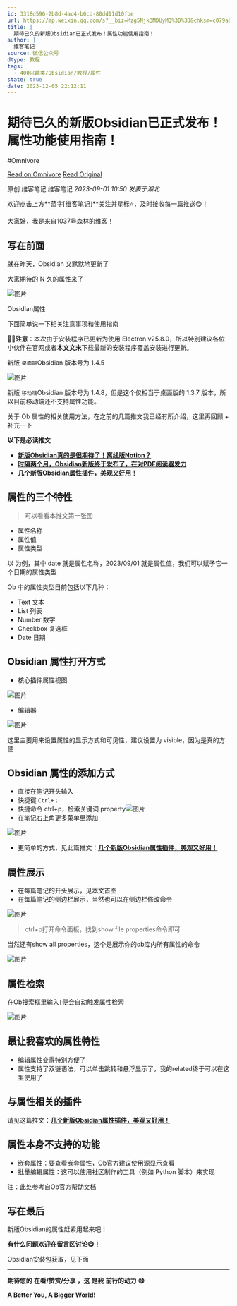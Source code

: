 ```yaml
---
id: 3318d596-2b8d-4ac4-b6cd-80dd11d10fbe
url: https://mp.weixin.qq.com/s?__biz=Mzg5Njk3MDUyMQ%3D%3D&chksm=c079a9cdf70e20dbe9731e3f337595d2a7ff65ddc7066da57bf28341db37ef54a2b91b08ea95&idx=1&mid=2247488443&scene=21&sn=4a1a740ea55a633676f646bc39b7b762
title: |
  期待已久的新版Obsidian已正式发布！属性功能使用指南！
author: |
  维客笔记
source: 微信公众号
dtype: 教程
tags:
  - 400兴趣类/Obsidian/教程/属性
state: true
date: 2023-12-05 22:12:11
---
```



# 期待已久的新版Obsidian已正式发布！属性功能使用指南！
#Omnivore

[Read on Omnivore](https://omnivore.app/me/obsidian-18c3a527538)
[Read Original](https://mp.weixin.qq.com/s?__biz=Mzg5Njk3MDUyMQ%3D%3D&chksm=c079a9cdf70e20dbe9731e3f337595d2a7ff65ddc7066da57bf28341db37ef54a2b91b08ea95&idx=1&mid=2247488443&scene=21&sn=4a1a740ea55a633676f646bc39b7b762)

原创 维客笔记  维客笔记 _2023-09-01 10:50_ _发表于湖北_ 

欢迎点击上方**蓝字⌈维客笔记⌋**关注并星标⭐，及时接收每一篇推送😋！

大家好，我是来自1037号森林的维客！  

## 写在前面 

就在昨天，Obsidian 又默默地更新了

大家期待的 N 久的属性来了

![图片](https://proxy-prod.omnivore-image-cache.app/0x0,szulSSO9h0Uo38nYSC-PU_SgGcVMPelBpkQGTjaxkfl0/https://mmbiz.qpic.cn/sz_mmbiz_png/h0UtZibCfO5liadBz9ES7xZ43cAB5F9XZCfxWbm66yH2RGbgst54dWo8fqOxqlr3iaI1gZbNfHQSZniarQB8ayNlvg/640?wx_fmt=png)

Obsidian属性

下面简单说一下相关注意事项和使用指南

📍📍**注意**：本次由于安装程序已更新为使用 Electron v25.8.0，所以特别建议各位小伙伴在官网或者**本文文末**下载最新的安装程序覆盖安装进行更新。

新版 `桌面端`Obsidian 版本号为 1.4.5

![图片](https://proxy-prod.omnivore-image-cache.app/0x0,sLJPlD9qL0UO6Mqe5b2lpU5mf1nWNo_s-xYHNlN5zgKY/https://mmbiz.qpic.cn/sz_mmbiz_png/h0UtZibCfO5liadBz9ES7xZ43cAB5F9XZCiapLI1KkD0n4RrG9QeJL3ph5wonQodQKerVzVw0U7fGpS9icG967ppww/640?wx_fmt=png)

  
新版 `移动端`Obsidian 版本号为 1.4.8，但是这个仅相当于桌面版的 1.3.7 版本，所以目前移动端还不支持属性功能。

关于 Ob 属性的相关使用方法，在之前的几篇推文我已经有所介绍，这里再回顾 + 补充一下

**以下是必读推文**

* [**新版Obsidian真的是很期待了！离线版Notion？**](http://mp.weixin.qq.com/s?%5F%5Fbiz=Mzg5Njk3MDUyMQ==&mid=2247488168&idx=1&sn=2f9e28ffad5edc66489b744e2356e619&chksm=c079a8def70e21c81fc8f3e8bc166b3034743a757fb610039cacb36add5f88f6676b2d964f1e&scene=21#wechat%5Fredirect)
* [**时隔两个月，Obsidian新版终于发布了，在对PDF阅读器发力**](http://mp.weixin.qq.com/s?%5F%5Fbiz=Mzg5Njk3MDUyMQ==&mid=2247488179&idx=1&sn=9b0e629f86ad7f05754950cb7f2892bb&chksm=c079a8c5f70e21d31fd703e79f45b88975dffb21625aaf1c24f51c525d7616836849809bef1f&scene=21#wechat%5Fredirect)
* [**几个新版Obsidian属性插件，美观又好用！**](http://mp.weixin.qq.com/s?%5F%5Fbiz=Mzg5Njk3MDUyMQ==&mid=2247488267&idx=1&sn=6180328fc3221819f0e6e7ec541a04bc&chksm=c079a97df70e206b54f0e1ec8e93d750667f571531da6da6d7cd31e91fc4cbfcecbc71b9e5ac&scene=21#wechat%5Fredirect)

## 

## 属性的三个特性

> 可以看看本推文第一张图

* 属性名称
* 属性值
* 属性类型

以 为例，其中 date 就是属性名称，2023/09/01 就是属性值，我们可以赋予它一个日期的属性类型

Ob 中的属性类型目前包括以下几种：

* Text 文本
* List 列表
* Number 数字
* Checkbox 复选框
* Date 日期

## Obsidian 属性打开方式

* 核心插件属性视图

![图片](https://proxy-prod.omnivore-image-cache.app/0x0,sWi7ub0RIvWzunWJ8W94XUGi-VNDT4CtI-MTArN2T9UA/https://mmbiz.qpic.cn/sz_mmbiz_png/h0UtZibCfO5liadBz9ES7xZ43cAB5F9XZC057EfKBtp8Bpn1fLUy025jjtGDsL9JOrll1ksbZaCHP4Zlzrs5OEgg/640?wx_fmt=png)

  
* 编辑器

![图片](https://proxy-prod.omnivore-image-cache.app/0x0,sUmvCZGkPlPTuZ3gwB9wc6Wn0jBvCCd0__0QVP2hpWRc/https://mmbiz.qpic.cn/sz_mmbiz_png/h0UtZibCfO5liadBz9ES7xZ43cAB5F9XZCRYQ1Ca5tgGyQoUORh2JDkDiaibibbHTn2ibD9kdo5XpdQibOrSg8uicbtUnA/640?wx_fmt=png)

这里主要用来设置属性的显示方式和可见性，建议设置为 visible，因为是真的方便

## Obsidian 属性的添加方式

* 直接在笔记开头输入 `---`
* 快捷键 `Ctrl+；`
* 快捷命令 ctrl+p，检索关键词 property![图片](https://proxy-prod.omnivore-image-cache.app/0x0,skzPt9kDAq9Thoi6n1wJl2phazrriFZgXDnAbyvY4WFI/https://mmbiz.qpic.cn/sz_mmbiz_png/h0UtZibCfO5liadBz9ES7xZ43cAB5F9XZCEMuVv1WXvWT2JdW5vlkyyV0qW3SGT7K6ohyza1cB0dp1sY779lkpSw/640?wx_fmt=png)
* 在笔记右上角更多菜单里添加

![图片](https://proxy-prod.omnivore-image-cache.app/0x0,sJWwhwM1a7fb1-fYQC6JedFBvMa6Dz06xN12RDlJZyUo/https://mmbiz.qpic.cn/sz_mmbiz_png/h0UtZibCfO5liadBz9ES7xZ43cAB5F9XZCo6CapafJe0k4uLHhXLOjNO475sqCRNvKV5SHoyrVJoibEUSprXcicBHg/640?wx_fmt=png)

* 更简单的方式，见此篇推文：[**几个新版Obsidian属性插件，美观又好用！**](http://mp.weixin.qq.com/s?%5F%5Fbiz=Mzg5Njk3MDUyMQ==&mid=2247488267&idx=1&sn=6180328fc3221819f0e6e7ec541a04bc&chksm=c079a97df70e206b54f0e1ec8e93d750667f571531da6da6d7cd31e91fc4cbfcecbc71b9e5ac&scene=21#wechat%5Fredirect)

## 属性展示

* 在每篇笔记的开头展示，见本文首图
* 在每篇笔记的侧边栏展示，当然也可以在侧边栏修改命令

![图片](https://proxy-prod.omnivore-image-cache.app/0x0,sR1CfdATo1Trt8LgTZa-acbhTvP4hLio_sgERk_ACDso/https://mmbiz.qpic.cn/sz_mmbiz_png/h0UtZibCfO5liadBz9ES7xZ43cAB5F9XZCbTP7IbgWGzjPSXzZWhNkp8drD5XP6c6Hwn8g2Niaa3Oqkhtict5A0hHQ/640?wx_fmt=png)

> ctrl+p打开命令面板，找到show file properties命令即可

当然还有show all properties，这个是展示你的ob库内所有属性的命令

![图片](https://proxy-prod.omnivore-image-cache.app/0x0,s6Mpf5c2lHTTljt32ZtoQfsh6od0BynEUpPdbjqaamXU/https://mmbiz.qpic.cn/sz_mmbiz_png/h0UtZibCfO5liadBz9ES7xZ43cAB5F9XZCmkzwyAnxMcU6yf2rqV0gnZyjZT3JcJE64tajHD9tnYlZnLcEibmFfsQ/640?wx_fmt=png)

## 属性检索

在Ob搜索框里输入`[`便会自动触发属性检索

![图片](https://proxy-prod.omnivore-image-cache.app/0x0,sjPld0AcgdLKxumLCkoHW7wmWTpRdx96T73PP130knp8/https://mmbiz.qpic.cn/sz_mmbiz_png/h0UtZibCfO5liadBz9ES7xZ43cAB5F9XZCL6Ef8TkXW4DxeePMYrSYSLdwosN7fdrtzt1huMrHBUxJibXrwleke0g/640?wx_fmt=png)

## 最让我喜欢的属性特性

* 编辑属性变得特别方便了
* 属性支持了双链语法，可以单击跳转和悬浮显示了，我的related终于可以在这里使用了

## 与属性相关的插件

请见这篇推文：[**几个新版Obsidian属性插件，美观又好用！**](http://mp.weixin.qq.com/s?%5F%5Fbiz=Mzg5Njk3MDUyMQ==&mid=2247488267&idx=1&sn=6180328fc3221819f0e6e7ec541a04bc&chksm=c079a97df70e206b54f0e1ec8e93d750667f571531da6da6d7cd31e91fc4cbfcecbc71b9e5ac&scene=21#wechat%5Fredirect)

## 属性本身不支持的功能

* 嵌套属性：要查看嵌套属性，Ob官方建议使用源显示查看
* 批量编辑属性：这可以使用社区制作的工具（例如 Python 脚本）来实现

注：此处参考自Ob官方帮助文档

## 写在最后 

新版Obsidian的属性赶紧用起来吧！

**有什么问题欢迎在留言区讨论😋！**

Obsidian安装包获取，见下面

---

**期待您的** **在看/赞赏/分享** **，这** **是我** **前行的动力** **😋**

**A Better You, A Bigger World!**



